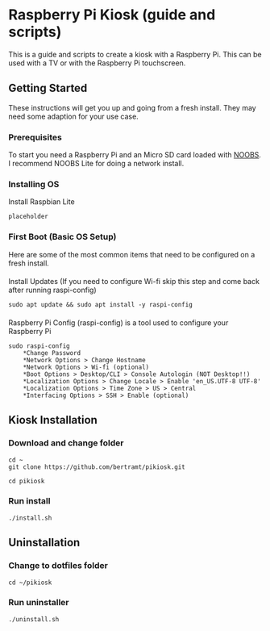 # Raspberry Pi Kiosk (guide and scripts)
This is a guide and scripts to create a kiosk with a Raspberry Pi.  This can be used with a TV or with the Raspberry Pi touchscreen.

## Getting Started

These instructions will get you up and going from a fresh install.  They may need some adaption for your use case.

### Prerequisites

To start you need a Raspberry Pi and an Micro SD card loaded with [NOOBS](https://www.raspberrypi.org/downloads/noobs/). I recommend NOOBS Lite for doing a network install.

### Installing OS

Install Raspbian Lite

```
placeholder
```

### First Boot (Basic OS Setup)

Here are some of the most common items that need to be configured on a fresh install. 

####
Install Updates (If you need to configure Wi-fi skip this step and come back after running raspi-config)
```
sudo apt update && sudo apt install -y raspi-config
```

####
Raspberry Pi Config (raspi-config) is a tool used to configure your Raspberry Pi

```
sudo raspi-config
    *Change Password
    *Network Options > Change Hostname
    *Network Options > Wi-fi (optional) 
    *Boot Options > Desktop/CLI > Console Autologin (NOT Desktop!!)
    *Localization Options > Change Locale > Enable 'en_US.UTF-8 UTF-8'
    *Localization Options > Time Zone > US > Central
    *Interfacing Options > SSH > Enable (optional)

```


## Kiosk Installation
### Download and change folder
```
cd ~
git clone https://github.com/bertramt/pikiosk.git

cd pikiosk
```
### Run install
```
./install.sh
```

## Uninstallation

### Change to dotfiles folder
```
cd ~/pikiosk
```

### Run uninstaller
```
./uninstall.sh
```